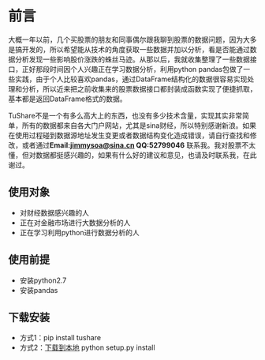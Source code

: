 前言
=========
   大概一年以前，几个买股票的朋友和同事偶尔跟我聊到股票的数据问题，因为大多是搞开发的，所以希望能从技术的角度获取一些数据并加以分析，看是否能通过数据分析发现一些影响股价涨跌的蛛丝马迹。从那以后，我就收集整理了一些数据接口，正好那段时间因个人兴趣正在学习数据分析，利用python pandas包做了一些实践，由于个人比较喜欢pandas，通过DataFrame结构化的数据很容易实现处理和分析，所以近来把之前收集来的股票数据接口都封装成函数实现了便捷抓取，基本都是返回DataFrame格式的数据。


TuShare不是一个有多么高大上的东西，也没有多少技术含量，实现其实非常简单，所有的数据都来自各大门户网站，尤其是sina财经，所以特别感谢新浪。如果在使用过程碰到数据源地址发生变更或者数据结构变化造成错误，请自行查找和修改，或者通过**Email:jimmysoa@sina.cn QQ:52799046** 联系我。我对股票不太懂，但对数据都挺感兴趣的，如果有什么好的建议和意见，也请及时联系我，在此谢过。

使用对象
--------
- 对财经数据感兴趣的人
- 正在对金融市场进行大数据分析的人
- 正在学习利用python进行数据分析的人

使用前提
------
- 安装python2.7
- 安装pandas

下载安装
--------
- 方式1：pip install tushare
- 方式2：[下载到本地](https://github.com/waditu/tushare "TuShare") python setup.py install